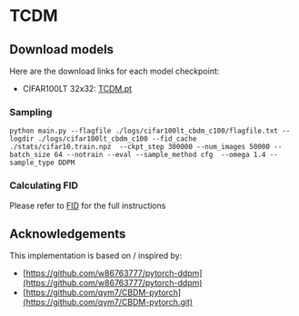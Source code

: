 # TCDM

## Download models
Here are the download links for each model checkpoint:
* CIFAR100LT 32x32: [TCDM.pt](https://drive.google.com/drive/folders/1Gt8prL4cloPbQrY6XHKhZgxOxKVcwAds?dmr=1&ec=wgc-drive-globalnav-goto)

### Sampling 
  
 ``` python main.py --flagfile ./logs/cifar100lt_cbdm_c100/flagfile.txt --logdir ./logs/cifar100lt_cbdm_c100 --fid_cache ./stats/cifar10.train.npz  --ckpt_step 300000 --num_images 50000 --batch_size 64 --notrain --eval --sample_method cfg  --omega 1.4 --sample_type DDPM ```

### Calculating FID
Please refer to [FID](https://github.com/forever208/ADM-ES/blob/ADM-ES/evaluations/README.md) for the full instructions

## Acknowledgements

This implementation is based on / inspired by:

- [https://github.com/w86763777/pytorch-ddpm](https://github.com/w86763777/pytorch-ddpm) 
- [https://github.com/qym7/CBDM-pytorch](https://github.com/qym7/CBDM-pytorch.git)
